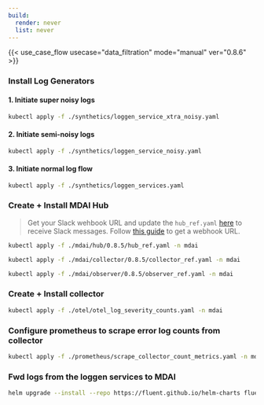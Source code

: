 ```yaml
---
build:
  render: never
  list: never
---
```


{{< use_case_flow usecase="data_filtration" mode="manual" ver="0.8.6" >}}

### Install Log Generators

#### 1. Initiate super noisy logs
```sh
kubectl apply -f ./synthetics/loggen_service_xtra_noisy.yaml
```

#### 2. Initiate semi-noisy logs
```sh
kubectl apply -f ./synthetics/loggen_service_noisy.yaml
```

#### 3. Initiate normal log flow
```sh
kubectl apply -f ./synthetics/loggen_services.yaml
```

### Create + Install MDAI Hub

> Get your Slack wehbook URL and update the `hub_ref.yaml` [here](https://github.com/DecisiveAI/mdai-labs/blob/00b05e9589d53b6cfac3361c4605b38f41b702a3/mdai/hub/0.8.5/hub_ref.yaml#L88-L109) to receive Slack messages. Follow [this guide](https://api.slack.com/messaging/webhooks) to get a webhook URL.

```sh
kubectl apply -f ./mdai/hub/0.8.5/hub_ref.yaml -n mdai
```
```sh
kubectl apply -f ./mdai/collector/0.8.5/collector_ref.yaml -n mdai
```
```sh
kubectl apply -f ./mdai/observer/0.8.5/observer_ref.yaml -n mdai
```

### Create + Install collector

```sh
kubectl apply -f ./otel/otel_log_severity_counts.yaml -n mdai
```

### Configure prometheus to scrape error log counts from collector

```sh
kubectl apply -f ./prometheus/scrape_collector_count_metrics.yaml -n mdai
```

### Fwd logs from the loggen services to MDAI
```sh
helm upgrade --install --repo https://fluent.github.io/helm-charts fluent fluentd -f ./synthetics/loggen_fluent_config.yaml
```
